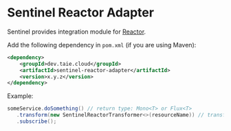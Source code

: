 # Sentinel Reactor Adapter

Sentinel provides integration module for [Reactor](https://projectreactor.io/).

Add the following dependency in `pom.xml` (if you are using Maven):

```xml
<dependency>
    <groupId>dev.taie.cloud</groupId>
    <artifactId>sentinel-reactor-adapter</artifactId>
    <version>x.y.z</version>
</dependency>
```

Example:

```java
someService.doSomething() // return type: Mono<T> or Flux<T>
   .transform(new SentinelReactorTransformer<>(resourceName)) // transform here
   .subscribe();
```
